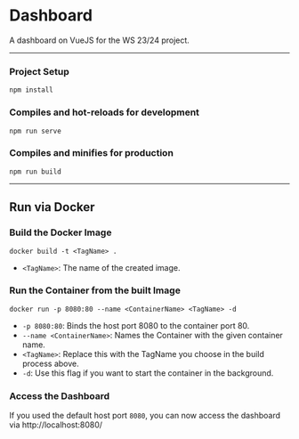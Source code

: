# Dashboard
A dashboard on VueJS for the WS 23/24 project.

___
### Project Setup
```
npm install
```

### Compiles and hot-reloads for development
```
npm run serve
```

### Compiles and minifies for production
```
npm run build
```

___

## Run via Docker

### Build the Docker Image

```
docker build -t <TagName> .
```
- `<TagName>`: The name of the created image.


### Run the Container from the built Image

```
docker run -p 8080:80 --name <ContainerName> <TagName> -d
```
- `-p 8080:80`: Binds the host port 8080 to the container port 80.
- `--name <ContainerName>`: Names the Container with the given container name. 
- `<TagName>`: Replace this with the TagName you choose in the build process above.
- `-d`: Use this flag if you want to start the container in the background.

### Access the Dashboard

If you used the default host port `8080`, you can now access the dashboard via http://localhost:8080/